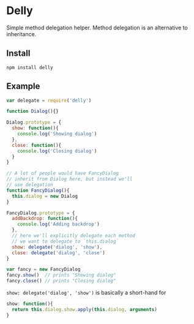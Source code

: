 Delly
=====

Simple method delegation helper. Method delegation is an alternative to inheritance. 

## Install

```
npm install delly
```

## Example

```js
var delegate = require('delly')

function Dialog(){}

Dialog.prototype = {
  show: function(){
    console.log('Showing dialog')
  },
  close: function(){
    console.log('Closing dialog')
  }
}

// A lot of people would have FancyDialog
// inherit from Dialog here, but instead we'll
// use delegation
function FancyDialog(){
  this.dialog = new Dialog
}

FancyDialog.prototype = {
  addBackdrop: function(){
    console.log('Adding backdrop')
  },
  // here we'll explicitly delegate each method
  // we want to delegate to `this.dialog`
  show: delegate('dialog', 'show'),
  close: delegate('dialog', 'close')
}

var fancy = new FancyDialog
fancy.show()  // prints "Showing dialog"
fancy.close() // prints "Closing dialog"
```

`show: delegate('dialog', 'show')` is basically a short-hand for

```js
show: function(){
  return this.dialog.show.apply(this.dialog, arguments)
}
```
